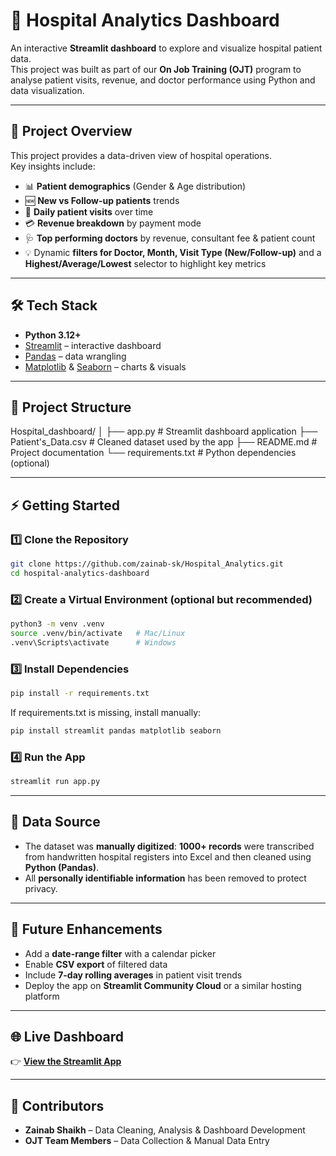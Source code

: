 # 🏥 Hospital Analytics Dashboard

An interactive **Streamlit dashboard** to explore and visualize hospital patient data.  
This project was built as part of our **On Job Training (OJT)** program to analyse patient visits, revenue, and doctor performance using Python and data visualization.

---

## 📌 Project Overview
This project provides a data-driven view of hospital operations.  
Key insights include:

- 📊 **Patient demographics** (Gender & Age distribution)
- 🆕 **New vs Follow-up patients** trends
- 📅 **Daily patient visits** over time
- 💳 **Revenue breakdown** by payment mode
- 🩺 **Top performing doctors** by revenue, consultant fee & patient count
- 💡 Dynamic **filters for Doctor, Month, Visit Type (New/Follow-up)** and a **Highest/Average/Lowest** selector to highlight key metrics

---

## 🛠️ Tech Stack
- **Python 3.12+**
- [Streamlit](https://streamlit.io/) – interactive dashboard
- [Pandas](https://pandas.pydata.org/) – data wrangling
- [Matplotlib](https://matplotlib.org/) & [Seaborn](https://seaborn.pydata.org/) – charts & visuals

---

## 📂 Project Structure
Hospital_dashboard/
│
├── app.py # Streamlit dashboard application
├── Patient's_Data.csv # Cleaned dataset used by the app
├── README.md # Project documentation
└── requirements.txt # Python dependencies (optional)

---

## ⚡ Getting Started

### 1️⃣ Clone the Repository
```bash
git clone https://github.com/zainab-sk/Hospital_Analytics.git
cd hospital-analytics-dashboard
```

### 2️⃣ Create a Virtual Environment (optional but recommended)
```bash
python3 -m venv .venv
source .venv/bin/activate   # Mac/Linux
.venv\Scripts\activate      # Windows
```

### 3️⃣ Install Dependencies
```bash
pip install -r requirements.txt
```
If requirements.txt is missing, install manually:
```bash
pip install streamlit pandas matplotlib seaborn
```
### 4️⃣ Run the App
```bash
streamlit run app.py
```
---
## 📝 Data Source
- The dataset was **manually digitized**: **1000+ records** were transcribed from handwritten hospital registers into Excel and then cleaned using **Python (Pandas)**.  
- All **personally identifiable information** has been removed to protect privacy.

---

## 🚀 Future Enhancements
- Add a **date-range filter** with a calendar picker  
- Enable **CSV export** of filtered data  
- Include **7-day rolling averages** in patient visit trends  
- Deploy the app on **Streamlit Community Cloud** or a similar hosting platform  

---

## 🌐 Live Dashboard
👉 **[View the Streamlit App](https://hospitalanalytics19.streamlit.app/)**  

---

## 🤝 Contributors
- **Zainab Shaikh** – Data Cleaning, Analysis & Dashboard Development  
- **OJT Team Members** – Data Collection & Manual Data Entry


